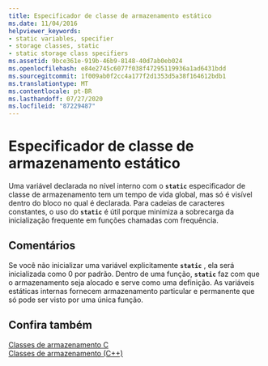 ```yaml
---
title: Especificador de classe de armazenamento estático
ms.date: 11/04/2016
helpviewer_keywords:
- static variables, specifier
- storage classes, static
- static storage class specifiers
ms.assetid: 9bce361e-919b-46b9-8148-40d7ab0eb024
ms.openlocfilehash: e84e2745c6077f038f47295119936a1ad6431bdd
ms.sourcegitcommit: 1f009ab0f2cc4a177f2d1353d5a38f164612bdb1
ms.translationtype: MT
ms.contentlocale: pt-BR
ms.lasthandoff: 07/27/2020
ms.locfileid: "87229487"
---
```

# <a name="static-storage-class-specifier"></a>Especificador de classe de armazenamento estático

Uma variável declarada no nível interno com o **`static`** especificador de classe de armazenamento tem um tempo de vida global, mas só é visível dentro do bloco no qual é declarada. Para cadeias de caracteres constantes, o uso do **`static`** é útil porque minimiza a sobrecarga da inicialização frequente em funções chamadas com frequência.

## <a name="remarks"></a>Comentários

Se você não inicializar uma variável explicitamente **`static`** , ela será inicializada como 0 por padrão. Dentro de uma função, **`static`** faz com que o armazenamento seja alocado e serve como uma definição. As variáveis estáticas internas fornecem armazenamento particular e permanente que só pode ser visto por uma única função.

## <a name="see-also"></a>Confira também

[Classes de armazenamento C](c-storage-classes.md)<br/>
[Classes de armazenamento (C++)](../cpp/storage-classes-cpp.md)
